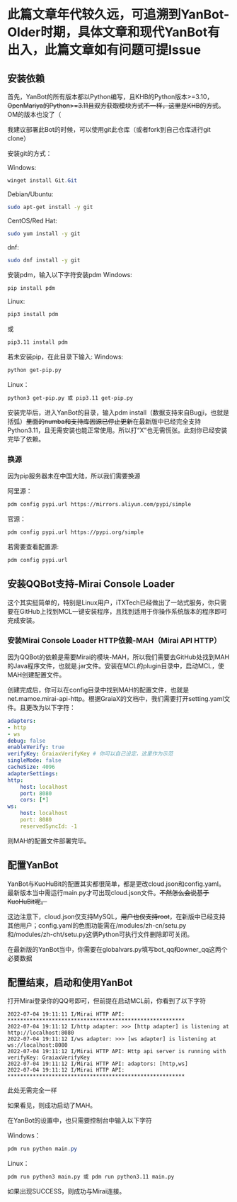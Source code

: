 # 此篇文章年代较久远，可追溯到YanBot-Older时期，具体文章和现代YanBot有出入，此篇文章如有问题可提Issue
## 安装依赖

首先，YanBot的所有版本都以Python编写，且KHB的Python版本>=3.10，<del>OpenMariya的Python>=3.11且双方获取模块方式不一样，这里是KHB的方式</del>。OM的版本也没了（

我建议部署此Bot的时候，可以使用git此仓库（或者fork到自己仓库进行git clone）

安装git的方式：

Windows:
```PowerShell
winget install Git.Git
```
Debian/Ubuntu:
```bash
sudo apt-get install -y git
```

CentOS/Red Hat:
```bash
sudo yum install -y git
```
dnf:
```bash
sudo dnf install -y git
```
安装pdm，输入以下字符安装pdm
Windows:
```PowerShell
pip install pdm
```

Linux:
```bash
pip3 install pdm 
```
或
```bash
pip3.11 install pdm
```
若未安装pip，在此目录下输入:
Windows:
```bash
python get-pip.py
```
Linux：
```bash
python3 get-pip.py 或 pip3.11 get-pip.py
```
安装完毕后，进入YanBot的目录，输入pdm install（数据支持来自Bugji，也就是括弧）<del>里面的numba和支持库因源已停止更新</del>在最新版中已经完全支持Python3.11，且无需安装也能正常使用。所以打“X”也无需慌张。此刻你已经安装完毕了依赖。

### 换源
因为pip服务器未在中国大陆，所以我们需要换源

阿里源：
```bash
pdm config pypi.url https://mirrors.aliyun.com/pypi/simple
```

官源：
```bash
pdm config pypi.url https://pypi.org/simple
```

若需要查看配置源:
```bash
pdm config pypi.url
```

## 安装QQBot支持-Mirai Console Loader

这个其实挺简单的，特别是Linux用户，iTXTech已经做出了一站式服务，你只需要在GitHub上找到MCL一键安装程序，且找到适用于你操作系统版本的程序即可完成安装。

### 安装Mirai Console Loader HTTP依赖-MAH（Mirai API HTTP）

因为QQBot的依赖是需要Mirai的模块-MAH，所以我们需要去GitHub处找到MAH的Java程序文件，也就是.jar文件。安装在MCL的plugin目录中，启动MCL，使MAH创建配置文件。

创建完成后，你可以在config目录中找到MAH的配置文件，也就是net.mamoe.mirai-api-http。根据GraiaX的文档中，我们需要打开setting.yaml文件。且更改为以下字符： 
```yaml
adapters:
- http
- ws
debug: false
enableVerify: true
verifyKey: GraiaxVerifyKey # 你可以自己设定，这里作为示范
singleMode: false
cacheSize: 4096
adapterSettings:
http:
    host: localhost
    port: 8080
    cors: [*]
ws:
    host: localhost
    port: 8080
    reservedSyncId: -1
```
则MAH的配置文件部署完毕。

## 配置YanBot
    
YanBot与KuoHuBit的配置其实都很简单，都是更改cloud.json和config.yaml。最新版本当中需运行main.py才可出现cloud.json文件。<del>不然怎么会说基于KuoHuBit呢。</del>

这边注意下，cloud.json仅支持MySQL，<del>用户也仅支持root</del>，在新版中已经支持其他用户；config.yaml的色图功能需在/modules/zh-cn/setu.py和/modules/zh-cht/setu.py这俩Python可执行文件删除即可关闭。

在最新版的YanBot当中，你需要在globalvars.py填写bot_qq和owner_qq这两个必要数据

## 配置结束，启动和使用YanBot

打开Mirai登录你的QQ号即可，但前提在启动MCL前，你看到了以下字符 

```mirai
2022-07-04 19:11:11 I/Mirai HTTP API: ********************************************************
2022-07-04 19:11:12 I/http adapter: >>> [http adapter] is listening at http://localhost:8080
2022-07-04 19:11:12 I/ws adapter: >>> [ws adapter] is listening at ws://localhost:8080
2022-07-04 19:11:12 I/Mirai HTTP API: Http api server is running with verifyKey: GraiaxVerifyKey
2022-07-04 19:11:12 I/Mirai HTTP API: adaptors: [http,ws]
2022-07-04 19:11:12 I/Mirai HTTP API: ********************************************************
```
此处无需完全一样

如果看见，则成功启动了MAH。

在YanBot的设置中，也只需要控制台中输入以下字符

Windows：
```PowerShell
pdm run python main.py
```
Linux：
```bash
pdm run python3 main.py 或 pdm run python3.11 main.py
```

如果出现SUCCESS，则成功与Mirai连接。
